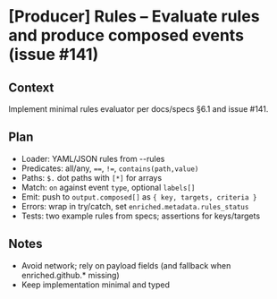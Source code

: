 # [Producer] Rules – Evaluate rules and produce composed events (issue #141)

## Context
Implement minimal rules evaluator per docs/specs §6.1 and issue #141.

## Plan
- Loader: YAML/JSON rules from --rules
- Predicates: all/any, `==`, `!=`, `contains(path,value)`
- Paths: `$.` dot paths with `[*]` for arrays
- Match: `on` against event `type`, optional `labels[]`
- Emit: push to `output.composed[]` as `{ key, targets, criteria }`
- Errors: wrap in try/catch, set `enriched.metadata.rules_status`
- Tests: two example rules from specs; assertions for keys/targets

## Notes
- Avoid network; rely on payload fields (and fallback when enriched.github.* missing)
- Keep implementation minimal and typed
